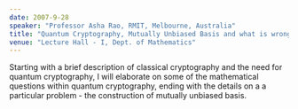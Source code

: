 ```yaml
---
date: 2007-9-28
speaker: "Professor Asha Rao, RMIT, Melbourne, Australia"
title: "Quantum Cryptography, Mutually Unbiased Basis and what is wrong with Classical Cryptography"
venue: "Lecture Hall - I, Dept. of Mathematics"
---
```

Starting with a brief description of classical cryptography
and the need for quantum cryptography, I will elaborate on some of the
mathematical questions within quantum cryptography, ending with the
details on a a particular problem - the construction of mutually
unbiased basis.
